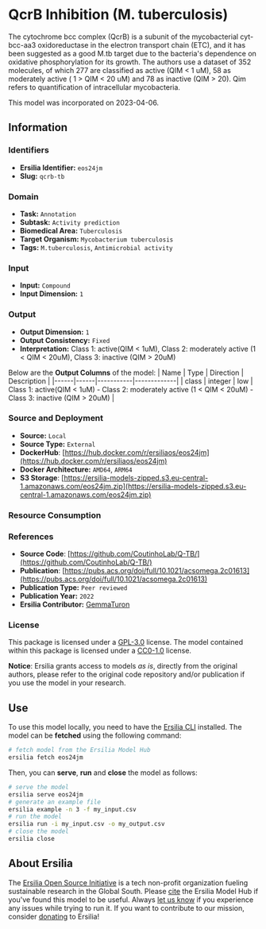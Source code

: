 # QcrB Inhibition (M. tuberculosis)

The cytochrome bcc complex (QcrB) is a subunit of the mycobacterial cyt-bcc-aa3 oxidoreductase in the electron transport chain (ETC), and it has been suggested as a good M.tb target due to the bacteria's dependence on oxidative phosphorylation for its growth. The authors use a dataset of 352 molecules, of which 277 are classified as active (QIM < 1 uM), 58 as moderately active ( 1 > QIM < 20 uM) and 78 as inactive (QIM > 20). Qim refers to quantification of intracellular mycobacteria.

This model was incorporated on 2023-04-06.

## Information
### Identifiers
- **Ersilia Identifier:** `eos24jm`
- **Slug:** `qcrb-tb`

### Domain
- **Task:** `Annotation`
- **Subtask:** `Activity prediction`
- **Biomedical Area:** `Tuberculosis`
- **Target Organism:** `Mycobacterium tuberculosis`
- **Tags:** `M.tuberculosis`, `Antimicrobial activity`

### Input
- **Input:** `Compound`
- **Input Dimension:** `1`

### Output
- **Output Dimension:** `1`
- **Output Consistency:** `Fixed`
- **Interpretation:** Class 1: active(QIM < 1uM), Class 2: moderately active (1 < QIM < 20uM), Class 3: inactive (QIM > 20uM)

Below are the **Output Columns** of the model:
| Name | Type | Direction | Description |
|------|------|-----------|-------------|
| class | integer | low | Class 1: active(QIM < 1uM) - Class 2: moderately active (1 < QIM < 20uM) - Class 3: inactive (QIM > 20uM) |


### Source and Deployment
- **Source:** `Local`
- **Source Type:** `External`
- **DockerHub**: [https://hub.docker.com/r/ersiliaos/eos24jm](https://hub.docker.com/r/ersiliaos/eos24jm)
- **Docker Architecture:** `AMD64`, `ARM64`
- **S3 Storage**: [https://ersilia-models-zipped.s3.eu-central-1.amazonaws.com/eos24jm.zip](https://ersilia-models-zipped.s3.eu-central-1.amazonaws.com/eos24jm.zip)

### Resource Consumption


### References
- **Source Code**: [https://github.com/CoutinhoLab/Q-TB/](https://github.com/CoutinhoLab/Q-TB/)
- **Publication**: [https://pubs.acs.org/doi/full/10.1021/acsomega.2c01613](https://pubs.acs.org/doi/full/10.1021/acsomega.2c01613)
- **Publication Type:** `Peer reviewed`
- **Publication Year:** `2022`
- **Ersilia Contributor:** [GemmaTuron](https://github.com/GemmaTuron)

### License
This package is licensed under a [GPL-3.0](https://github.com/ersilia-os/ersilia/blob/master/LICENSE) license. The model contained within this package is licensed under a [CC0-1.0](LICENSE) license.

**Notice**: Ersilia grants access to models _as is_, directly from the original authors, please refer to the original code repository and/or publication if you use the model in your research.


## Use
To use this model locally, you need to have the [Ersilia CLI](https://github.com/ersilia-os/ersilia) installed.
The model can be **fetched** using the following command:
```bash
# fetch model from the Ersilia Model Hub
ersilia fetch eos24jm
```
Then, you can **serve**, **run** and **close** the model as follows:
```bash
# serve the model
ersilia serve eos24jm
# generate an example file
ersilia example -n 3 -f my_input.csv
# run the model
ersilia run -i my_input.csv -o my_output.csv
# close the model
ersilia close
```

## About Ersilia
The [Ersilia Open Source Initiative](https://ersilia.io) is a tech non-profit organization fueling sustainable research in the Global South.
Please [cite](https://github.com/ersilia-os/ersilia/blob/master/CITATION.cff) the Ersilia Model Hub if you've found this model to be useful. Always [let us know](https://github.com/ersilia-os/ersilia/issues) if you experience any issues while trying to run it.
If you want to contribute to our mission, consider [donating](https://www.ersilia.io/donate) to Ersilia!

